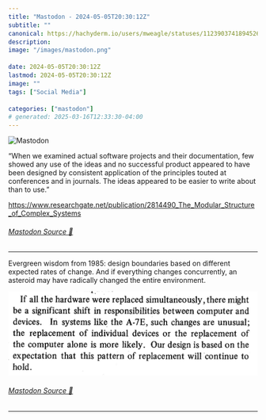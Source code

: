 ```yaml
---
title: "Mastodon - 2024-05-05T20:30:12Z"
subtitle: ""
canonical: https://hachyderm.io/users/mweagle/statuses/112390374189452620
description:
image: "/images/mastodon.png"

date: 2024-05-05T20:30:12Z
lastmod: 2024-05-05T20:30:12Z
image: ""
tags: ["Social Media"]

categories: ["mastodon"]
# generated: 2025-03-16T12:33:30-04:00
---
```

![Mastodon](/images/mastodon.png)

<p>“When we examined actual software projects and their documentation, few showed any use of the ideas and no successful product appeared to have been designed by consistent application of the principles touted at conferences and in journals. The ideas appeared to be easier to write about than to use.”</p><p><a href="https://www.researchgate.net/publication/2814490_The_Modular_Structure_of_Complex_Systems" target="_blank" rel="nofollow noopener noreferrer" translate="no"><span class="invisible">https://www.</span><span class="ellipsis">researchgate.net/publication/2</span><span class="invisible">814490_The_Modular_Structure_of_Complex_Systems</span></a></p>


###### [Mastodon Source 🐘](https://hachyderm.io/@mweagle/112390374189452620)

___

<p>Evergreen wisdom from 1985: design boundaries based on different expected rates of change. And if everything changes concurrently, an asteroid may have radically changed the entire environment.</p>

![A photo of a printed document with text discussing hardware replacement and design expectations within computer systems.](22bf6df48aba9167.jpeg)

###### [Mastodon Source 🐘](https://hachyderm.io/@mweagle/112390392586997209)

___
